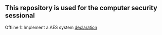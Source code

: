 ## This repository is used for the computer security sessional

Offline 1:
Implement a AES system
[declaration](https://docs.google.com/document/d/1O8cVbDGrQjE5zFD3Y2PT1K8VycFOkmYqodzMRQBDvMQ)
